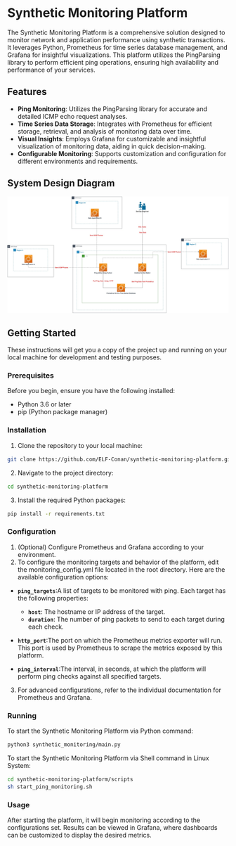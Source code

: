 # Synthetic Monitoring Platform

The Synthetic Monitoring Platform is a comprehensive solution designed to monitor network and application performance using synthetic transactions. It leverages Python, Prometheus for time series database management, and Grafana for insightful visualizations. This platform utilizes the PingParsing library to perform efficient ping operations, ensuring high availability and performance of your services.

## Features

- **Ping Monitoring**: Utilizes the PingParsing library for accurate and detailed ICMP echo request analyses.
- **Time Series Data Storage**: Integrates with Prometheus for efficient storage, retrieval, and analysis of monitoring data over time.
- **Visual Insights**: Employs Grafana for customizable and insightful visualization of monitoring data, aiding in quick decision-making.
- **Configurable Monitoring**: Supports customization and configuration for different environments and requirements.

## System Design Diagram

![System Design](system_design_diagram.jpg)

## Getting Started

These instructions will get you a copy of the project up and running on your local machine for development and testing purposes.

### Prerequisites

Before you begin, ensure you have the following installed:
- Python 3.6 or later
- pip (Python package manager)

### Installation

1. Clone the repository to your local machine:

```bash
git clone https://github.com/ELF-Conan/synthetic-monitoring-platform.git
```

2. Navigate to the project directory:

```bash
cd synthetic-monitoring-platform
```

3. Install the required Python packages:

```bash
pip install -r requirements.txt
```

### Configuration
1. (Optional) Configure Prometheus and Grafana according to your environment.
2. To configure the monitoring targets and behavior of the platform, edit the monitoring_config.yml file located in the root directory. Here are the available configuration options:

- **`ping_targets`**:A list of targets to be monitored with ping. Each target has the following properties:
  - **`host`**: The hostname or IP address of the target.
  - **`duration`**: The number of ping packets to send to each target during each check.

- **`http_port`**:The port on which the Prometheus metrics exporter will run. This port is used by Prometheus to scrape the metrics exposed by this platform.

- **`ping_interval`**:The interval, in seconds, at which the platform will perform ping checks against all specified targets.

3. For advanced configurations, refer to the individual documentation for Prometheus and Grafana.


### Running
To start the Synthetic Monitoring Platform via Python command:
```bash
python3 synthetic_monitoring/main.py
```

To start the Synthetic Monitoring Platform via Shell command in Linux System:
```bash
cd synthetic-monitoring-platform/scripts
sh start_ping_monitoring.sh
```

### Usage
After starting the platform, it will begin monitoring according to the configurations set. Results can be viewed in Grafana, where dashboards can be customized to display the desired metrics.

